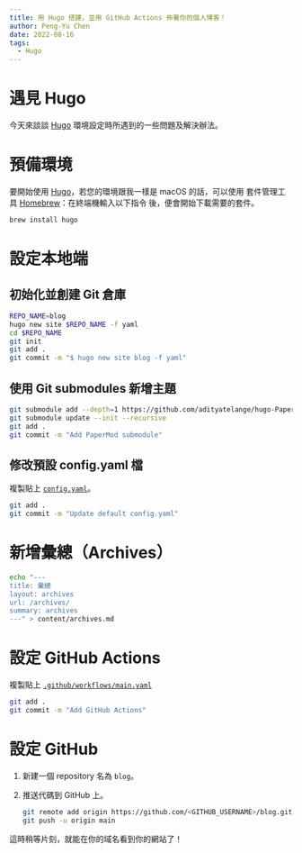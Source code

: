 ```yaml
---
title: 用 Hugo 搭建，並用 GitHub Actions 佈署你的個人博客！
author: Peng-Yu Chen
date: 2022-08-16
tags:
  - Hugo
---
```


# 遇見 Hugo

今天來談談 [Hugo](https://gohugo.io) 環境設定時所遇到的一些問題及解決辦法。

# 預備環境

要開始使用 [Hugo](https://gohugo.io)，若您的環境跟我一樣是 macOS 的話，可以使用
套件管理工具 [Homebrew](https://brew.sh/index_zh-tw.html)：在終端機輸入以下指令
後，便會開始下載需要的套件。

```bash
brew install hugo
```

# 設定本地端

## 初始化並創建 Git 倉庫

```bash
REPO_NAME=blog
hugo new site $REPO_NAME -f yaml
cd $REPO_NAME
git init
git add .
git commit -m "$ hugo new site blog -f yaml"
```

## 使用 Git submodules 新增主題

```bash
git submodule add --depth=1 https://github.com/adityatelange/hugo-PaperMod.git themes/PaperMod
git submodule update --init --recursive
git add .
git commit -m "Add PaperMod submodule"
```

## 修改預設 config.yaml 檔

複製貼上
[`config.yaml`](https://github.com/walkccc/blog/blob/main/config.yaml)。

```bash
git add .
git commit -m "Update default config.yaml"
```

# 新增彙總（Archives）

```bash
echo "---
title: 彙總
layout: archives
url: /archives/
summary: archives
---" > content/archives.md
```

# 設定 GitHub Actions

複製貼上
[`.github/workflows/main.yaml`](https://github.com/walkccc/blog/blob/main/.github/workflows/main.yaml)

```bash
git add .
git commit -m "Add GitHub Actions"
```

# 設定 GitHub

1. 新建一個 repository 名為 `blog`。

1. 推送代碼到 GitHub 上。

   ```bash
   git remote add origin https://github.com/<GITHUB_USERNAME>/blog.git
   git push -u origin main
   ```

這時稍等片刻，就能在你的域名看到你的網站了！

